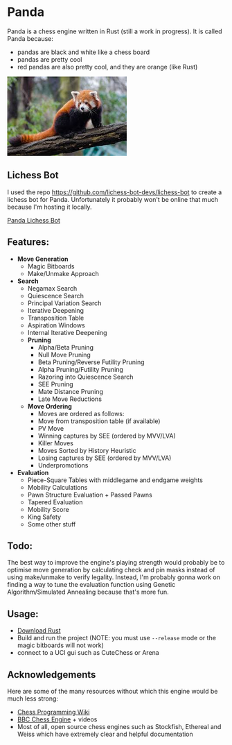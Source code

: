 # Panda
Panda is a chess engine written in Rust (still a work in progress). It is called Panda because:
- pandas are black and white like a chess board
- pandas are pretty cool
- red pandas are also pretty cool, and they are orange (like Rust)

![](logo.jpeg)

## Lichess Bot

I used the repo https://github.com/lichess-bot-devs/lichess-bot to create a lichess bot for Panda. Unfortunately it probably won't be online that much because I'm hosting it locally.

[Panda Lichess Bot](https://lichess.org/@/BotNickal)

## Features:
- __Move Generation__
  - Magic Bitboards
  - Make/Unmake Approach
- __Search__
  - Negamax Search
  - Quiescence Search
  - Principal Variation Search
  - Iterative Deepening
  - Transposition Table
  - Aspiration Windows
  - Internal Iterative Deepening
  - __Pruning__
    - Alpha/Beta Pruning
    - Null Move Pruning
    - Beta Pruning/Reverse Futility Pruning
    - Alpha Pruning/Futility Pruning
    - Razoring into Quiescence Search
    - SEE Pruning
    - Mate Distance Pruning
    - Late Move Reductions
  - __Move Ordering__
    - Moves are ordered as follows:
    - Move from transposition table (if available)
    - PV Move
    - Winning captures by SEE (ordered by MVV/LVA)
    - Killer Moves
    - Moves Sorted by History Heuristic
    - Losing captures by SEE (ordered by MVV/LVA)
    - Underpromotions
- __Evaluation__
  - Piece-Square Tables with middlegame and endgame weights
  - Mobility Calculations
  - Pawn Structure Evaluation + Passed Pawns
  - Tapered Evaluation
  - Mobility Score
  - King Safety
  + Some other stuff

## Todo:
The best way to improve the engine's playing strength would probably be to optimise move generation by calculating check and pin masks instead of using make/unmake to verify legality. Instead, I'm probably gonna work on finding a way to tune the evaluation function using Genetic Algorithm/Simulated Annealing because that's more fun.

## Usage:
- [Download Rust](https://www.rust-lang.org/)
- Build and run the project (NOTE: you must use ```--release``` mode or the magic bitboards will not work)
- connect to a UCI gui such as CuteChess or Arena

## Acknowledgements
Here are some of the many resources without which this engine would be much less strong:
- [Chess Programming Wiki](https://www.chessprogramming.org/Main_Page)
- [BBC Chess Engine](https://github.com/maksimKorzh/bbc) + videos
- Most of all, open source chess engines such as Stockfish, Ethereal and Weiss which have extremely clear and helpful documentation 
